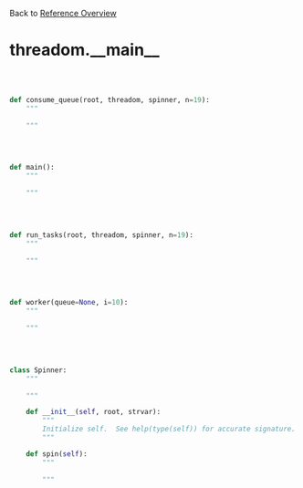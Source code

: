 
Back to [Reference Overview](https://github.com/pyrustic/threadom/blob/master/docs/reference/README.md)

# threadom.\_\_main\_\_



<br>


```python

def consume_queue(root, threadom, spinner, n=19):
    """
    
    """

```

<br>

```python

def main():
    """
    
    """

```

<br>

```python

def run_tasks(root, threadom, spinner, n=19):
    """
    
    """

```

<br>

```python

def worker(queue=None, i=10):
    """
    
    """

```

<br>

```python

class Spinner:
    """
    
    """

    def __init__(self, root, strvar):
        """
        Initialize self.  See help(type(self)) for accurate signature.
        """

    def spin(self):
        """
        
        """

```

